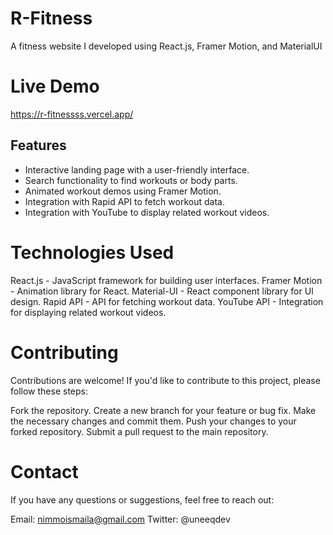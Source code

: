 # R-Fitness
A fitness website I developed using React.js, Framer Motion, and MaterialUI

# Live Demo
https://r-fitnessss.vercel.app/

## Features

- Interactive landing page with a user-friendly interface.
- Search functionality to find workouts or body parts.
- Animated workout demos using Framer Motion.
- Integration with Rapid API to fetch workout data.
- Integration with YouTube to display related workout videos.

# Technologies Used
React.js - JavaScript framework for building user interfaces.
Framer Motion - Animation library for React.
Material-UI - React component library for UI design.
Rapid API - API for fetching workout data.
YouTube API - Integration for displaying related workout videos.

# Contributing
Contributions are welcome! If you'd like to contribute to this project, please follow these steps:

Fork the repository.
Create a new branch for your feature or bug fix.
Make the necessary changes and commit them.
Push your changes to your forked repository.
Submit a pull request to the main repository.

# Contact
If you have any questions or suggestions, feel free to reach out:

Email: nimmoismaila@gmail.com
Twitter: @uneeqdev
